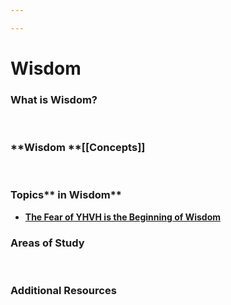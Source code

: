 ```yaml
---

---
```


# Wisdom

### What is **Wisdom?**

 

### **Wisdom **[[Concepts]]

 

### Topics** in Wisdom**

-   [**The Fear of YHVH is the Beginning of
    Wisdom**](https://calebsnotes.brick.do/the-fear-of-yhvh-is-the-beginning-of-wisdom-zlDwjJZLoqe5)

### **Areas of Study**

 

### **Additional Resources**

